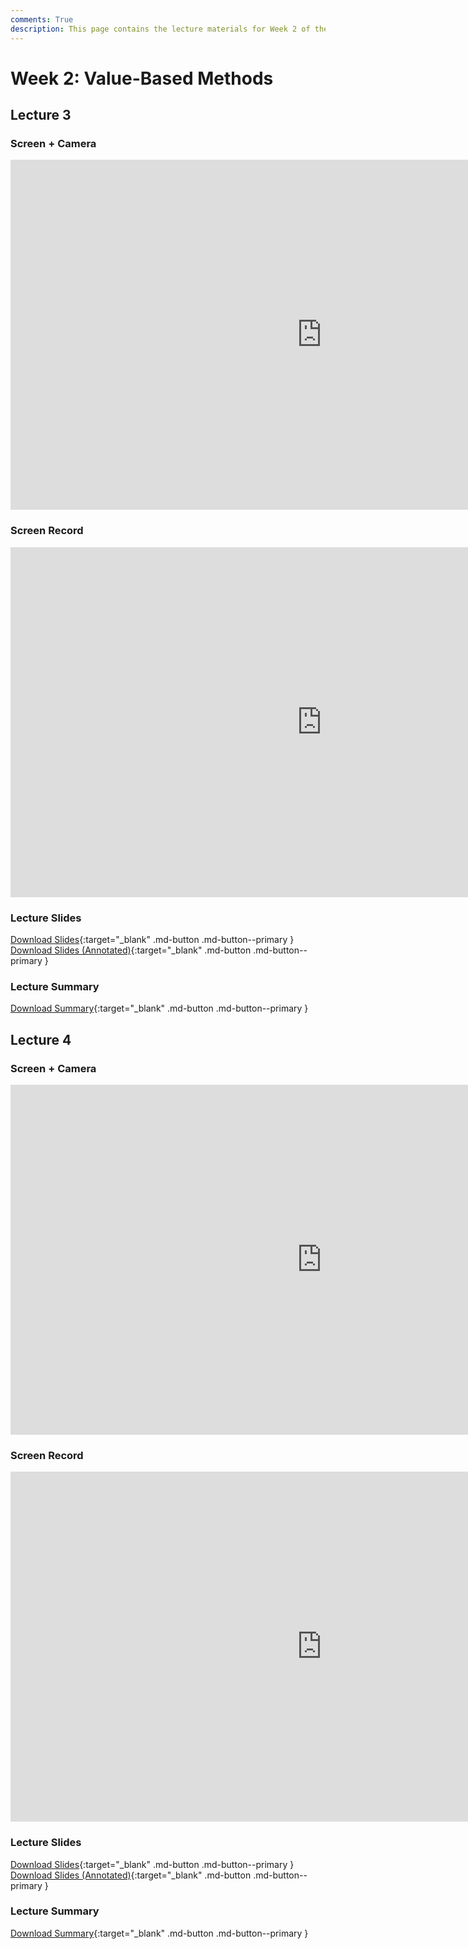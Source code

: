 ```yaml
---
comments: True
description: This page contains the lecture materials for Week 2 of the Deep Reinforcement Learning course, including video recordings, slides, and summaries.
---
```


# Week 2: Value-Based Methods

## Lecture 3

### Screen + Camera

<iframe width="996" height="560" src="https://www.youtube.com/embed/otAnod9-J0E" title="YouTube video player" frameborder="0" allow="accelerometer; autoplay; clipboard-write; encrypted-media; gyroscope; picture-in-picture; web-share" referrerpolicy="strict-origin-when-cross-origin" allowfullscreen></iframe>

### Screen Record

<iframe width="996" height="560" src="https://www.youtube.com/embed/T23qCBo_DQw" title="YouTube video player" frameborder="0" allow="accelerometer; autoplay; clipboard-write; encrypted-media; gyroscope; picture-in-picture; web-share" referrerpolicy="strict-origin-when-cross-origin" allowfullscreen></iframe>

### Lecture Slides

<object class="pdf" 
        data="/assets/lectures/slides/Lecture_3.pdf"
        width="996"
        height="560">
</object>

[Download Slides](/assets/lectures/slides/Lecture_3.pdf){:target="_blank" .md-button .md-button--primary }
[Download Slides (Annotated)](/assets/lectures/slides/Lecture_3_Annotated.pdf){:target="_blank" .md-button .md-button--primary }

### Lecture Summary

<object class="pdf" 
        data="/assets/lectures/summaries/Lecture_3_Summary.pdf"
        width="996"
        height="560">
</object>

[Download Summary](/assets/lectures/summaries/Lecture_3_Summary.pdf){:target="_blank" .md-button .md-button--primary }

## Lecture 4

### Screen + Camera

<iframe width="996" height="560" src="https://www.youtube.com/embed/7MrSo-I0p4U" title="YouTube video player" frameborder="0" allow="accelerometer; autoplay; clipboard-write; encrypted-media; gyroscope; picture-in-picture; web-share" referrerpolicy="strict-origin-when-cross-origin" allowfullscreen></iframe>

### Screen Record

<iframe width="996" height="560" src="https://www.youtube.com/embed/bIcsqMT-AqM" title="YouTube video player" frameborder="0" allow="accelerometer; autoplay; clipboard-write; encrypted-media; gyroscope; picture-in-picture; web-share" referrerpolicy="strict-origin-when-cross-origin" allowfullscreen></iframe>

### Lecture Slides

<object class="pdf" 
        data="/assets/lectures/slides/Lecture_4.pdf"
        width="996"
        height="560">
</object>

[Download Slides](/assets/lectures/slides/Lecture_4.pdf){:target="_blank" .md-button .md-button--primary }
[Download Slides (Annotated)](/assets/lectures/slides/Lecture_4_Annotated.pdf){:target="_blank" .md-button .md-button--primary }

### Lecture Summary

<object class="pdf" 
        data="/assets/lectures/summaries/Lecture_4_Summary.pdf"
        width="996"
        height="560">
</object>

[Download Summary](/assets/lectures/summaries/Lecture_4_Summary.pdf){:target="_blank" .md-button .md-button--primary }